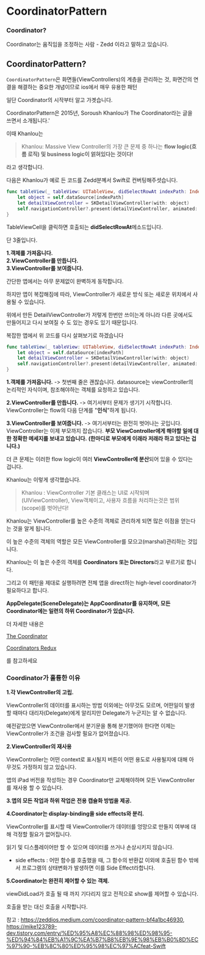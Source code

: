 # CoordinatorPattern

### Coordinator?

Coordinator는 움직임을 조정하는 사람 - Zedd 이라고 말하고 있습니다.

## CoordinatorPattern?

`CoordinatorPattern`은 화면들(ViewControllers)의 계층을 관리하는 것, 화면간의 연결을 해결하는 중요한 개념이므로 ios에서 매우 유용한 패턴

일단 Coordinator의 시작부터 알고 가곗습니다.

CoordinatorPattern은 2015년, Soroush Khanlou가 The Coordinator라는 글을 쓰면서 소개됩니다.'

이때 Khanlou는

> Khanlou: Massive View Controller의 가장 큰 문제 중 하나는 
> **flow logic(흐름 로직) 및 business logic이 얽혀있다는 것이다!**

라고 생각합니다.

다음은 Khanlou가 예로 든 코드를 Zedd분꼐서 Swift로 컨버팅해주셧습니다.
```swift
func tableView(_ tableView: UITableView, didSelectRowAt indexPath: IndexPath) {
    let object = self.dataSource[indexPath]
    let detailViewController = SKDetailViewController(with: object)
    self.navigationController?.present(detailViewController, animated: true, completion: nil)
}
```

TableViewCell을 클릭하면 호출되는 **didSelectRowAt**메소드입니다.

단 3줄입니다.

**1.객체를 가져옵니다.**
<br>
**2.ViewController를 만듭니다.**
<br>
**3.ViewController를 보여줍니다.**

간단한 앱에서는 아무 문제없이 완벽하게 동작합니다.

하지만 앱이 복잡해짐에 따라, ViewController가 새로운 방식 또는 새로운 위치에서 사용될 수 있습니다.

위에서 만든 DetailViewController가 저렇게 한번만 쓰이는게 아니라 다른 곳에서도 만들어지고 다시 보여질 수 도 있는 경우도 있기 때문입니다.

복잡한 앱에서 위 코드를 다시 살펴보기로 하겠습니다

```swift
func tableView(_ tableView: UITableView, didSelectRowAt indexPath: IndexPath) {
    let object = self.dataSource[indexPath]
    let detailViewController = SKDetailViewController(with: object)
    self.navigationController?.present(detailViewController, animated: true, completion: nil)
}
```

**1.객체를 가져옵니다.**
-> 첫번째 줄은 괜찮습니다. datasource는 viewController의 논리적인 자식이며, 참조해야하는 객체를 요청하고 있습니다.

**2.ViewController를 만듭니다.**
-> 여기서부터 문제가 생기기 시작합니다. ViewController는 flow의 다음 단계를 "**인식**"하게 됩니다.

**3.ViewController를 보여줍니다.**
-> 여기서부터는 완전히 벗어나는 곳입니다. ViewController는 이제 부모까지 잡습니다.
**부모 ViewController에게 해야할 일에 대한 정확한 메세지를 보내고 있습니다.**
**(한마디로 부모에게 이래라 저래라 하고 있다는 겁니다.)**

더 큰 문제는 이러한 flow logic이 여러 **ViewController에 분산**되어 있을 수 있다는 겁니다.

Khanlou는 이렇게 생각했습니다.

> Khanlou : ViewController 기본 클래스는 UI로 시작되며
> (UIViewController), View객체이고, 사용자 흐름을 처리하는것은 범위(scope)를 벗어난다!

Khanlou는 ViewController를 높은 수준의 객체로 관리하게 되면 많은 이점을 얻는다는 것을 알게 됩니다.

이 높은 수준의 객체의 역할은 모든 ViewController를 모으고(marshal)관리하는 것입니다.

Khanlou는 이 높은 수준의 객체를 **Coordinators 또는 Directors**라고 부르기로 합니다.

그리고 이 패턴을 제대로 실행하려면 전체 앱을 direct하는 high-level coordinator가 필요하다고 합니다.

**AppDelegate(SceneDelegate)는 AppCoordinator를 유지하며, 모든 Coordinator에는 일련의 하위 Coordinator가 있습니다.**

더 자세한 내용은

<a href="https://khanlou.com/2015/01/the-coordinator/">The Coordinator</a>

<a href="https://khanlou.com/2015/10/coordinators-redux/">Coordinators Redux</a>

를 참고하세요

### Coordinator가 훌륭한 이유
**1.각 ViewController의 고립.**

ViewController의 데이터를 표시하는 방법 이외에는 아무것도 모르며, 어떤일이 발생할 때마다 대리자(Delegate)에게 알리지만 Delegate가 누군지는 알 수 없습니다.

예전같았으면 ViewController에서 분기문을 통해 분기했어야 한다면 이제는 ViewController가 조건을 검사할 필요가 없어졌습니다.

**2.ViewController의 재사용**

ViewController는 어떤 context로 표시될지 버튼이 어떤 용도로 사용될지에 대해 아무것도 가정하지 않고 있습니다.

앱의 iPad 버전을 작성하는 경우 Coordinator만 교체해야하며 모든 ViewController를 재사용 할 수 있습니다.

**3.앱의 모든 작업과 하위 작업은 전용 캡슐화 방법을 제공.**

**4.Coordinator는 display-binding을 side effects와 분리.**

ViewController를 표시할 때 ViewController가 데이터를 엉망으로 만들지 여부에 대해 걱정할 필요가 없어집니다.

읽기 및 디스플레이어만 할 수 있으며 데이터를 쓰거나 손상시키지 않습니다.

* side effects : 어떤 함수를 호출했을 때, 그 함수의 반환값 이외에 호출된 함수 밖에서 프로그램의 상태변화가 발생하면 이를 Side Effect라합니다. 

**5.Coordinator는 완전히 제어할 수 있는 객체.**

viewDidLoad가 호출 될 때 까지 기다리지 않고 전적으로 show를 제어할 수 있습니다.

호출을 받는 대신 호출을 시작합니다.

참고 : https://zeddios.medium.com/coordinator-pattern-bf4a1bc46930, <br> https://mike123789-dev.tistory.com/entry/%ED%95%A8%EC%88%98%ED%98%95-%ED%94%84%EB%A1%9C%EA%B7%B8%EB%9E%98%EB%B0%8D%EC%97%90-%EB%8C%80%ED%95%98%EC%97%ACfeat-Swift
